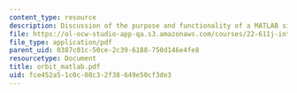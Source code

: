 ```yaml
---
content_type: resource
description: Discussion of the purpose and functionality of a MATLAB simulation.
file: https://ol-ocw-studio-app-qa.s3.amazonaws.com/courses/22-611j-introduction-to-plasma-physics-i-fall-2003/fce452a51c0c08c32f38649e50cf3de3_orbit_matlab.pdf
file_type: application/pdf
parent_uid: 0387c01c-50ce-2c39-6188-750d146e4fe8
resourcetype: Document
title: orbit_matlab.pdf
uid: fce452a5-1c0c-08c3-2f38-649e50cf3de3
---
```

